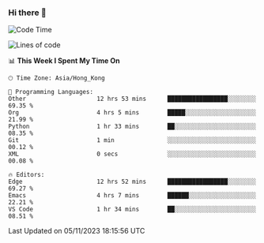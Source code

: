 ### Hi there 👋

<!--
**nicehiro/nicehiro** is a ✨ _special_ ✨ repository because its `README.md` (this file) appears on your GitHub profile.

Here are some ideas to get you started:

- 🔭 I’m currently working on ...
- 🌱 I’m currently learning ...
- 👯 I’m looking to collaborate on ...
- 🤔 I’m looking for help with ...
- 💬 Ask me about ...
- 📫 How to reach me: ...
- 😄 Pronouns: ...
- ⚡ Fun fact: ...
-->

<!--START_SECTION:waka-->
![Code Time](http://img.shields.io/badge/Code%20Time-21%20hrs%2057%20mins-blue)

![Lines of code](https://img.shields.io/badge/From%20Hello%20World%20I%27ve%20Written-2.6%20million%20lines%20of%20code-blue)

📊 **This Week I Spent My Time On** 

```text
🕑︎ Time Zone: Asia/Hong_Kong

💬 Programming Languages: 
Other                    12 hrs 53 mins      █████████████████░░░░░░░░   69.35 % 
Org                      4 hrs 5 mins        █████░░░░░░░░░░░░░░░░░░░░   21.99 % 
Python                   1 hr 33 mins        ██░░░░░░░░░░░░░░░░░░░░░░░   08.35 % 
Git                      1 min               ░░░░░░░░░░░░░░░░░░░░░░░░░   00.12 % 
XML                      0 secs              ░░░░░░░░░░░░░░░░░░░░░░░░░   00.08 % 

🔥 Editors: 
Edge                     12 hrs 52 mins      █████████████████░░░░░░░░   69.27 % 
Emacs                    4 hrs 7 mins        ██████░░░░░░░░░░░░░░░░░░░   22.21 % 
VS Code                  1 hr 34 mins        ██░░░░░░░░░░░░░░░░░░░░░░░   08.51 % 
```


 Last Updated on 05/11/2023 18:15:56 UTC
<!--END_SECTION:waka-->
